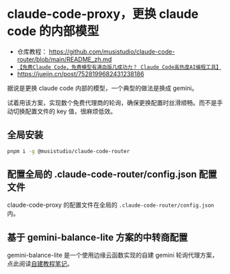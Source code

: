 # claude-code-proxy，更换 claude code 的内部模型

- 仓库教程： https://github.com/musistudio/claude-code-router/blob/main/README_zh.md
- [`【免费Claude Code，免费模型有满血版几成功力？ Claude Code高热度AI编程工具】`](https://www.bilibili.com/video/BV1jGtEzNEAv/)
- https://juejin.cn/post/7528199682431238186

据说是更换 claude code 内部的模型，一个典型的做法是换成 gemini。

试着用该方案，实现数个免费代理商的轮询，确保更换配置时丝滑顺畅。而不是手动切换配置文件的 key 值，很麻烦低效。

## 全局安装

```bash
pnpm i -g @musistudio/claude-code-router
```

## 配置全局的 .claude-code-router/config.json 配置文件

claude-code-proxy 的配置文件在全局的 `.claude-code-router/config.json` 内。

## 基于 gemini-balance-lite 方案的中转商配置

gemini-balance-lite 是一个使用边缘云函数实现的自建 gemini 轮询代理方案，点此阅读[自建教程笔记](../../gemini-cli/gemini-balance-lite/index.md)。
